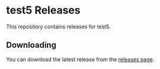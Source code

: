 # test5 Releases

This repository contains releases for test5.

## Downloading

You can download the latest release from the [releases page](releases).
